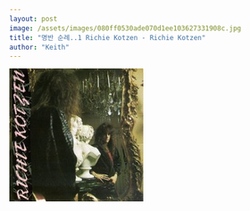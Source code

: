 ```yaml
---
layout: post
image: /assets/images/080ff0530ade070d1ee103627331908c.jpg
title: "명반 순례..1 Richie Kotzen - Richie Kotzen"
author: "Keith"
---
```



![image](/assets/images/080ff0530ade070d1ee103627331908c.jpg)

